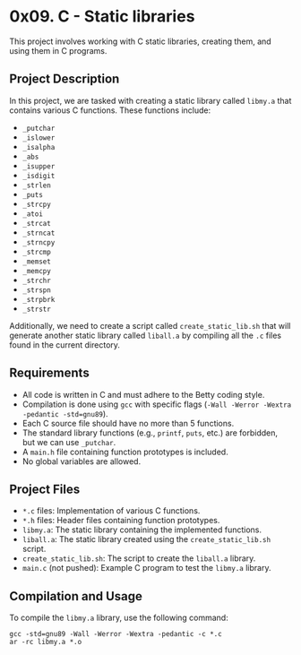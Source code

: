# 0x09. C - Static libraries

This project involves working with C static libraries, creating them, and using them in C programs.

## Project Description

In this project, we are tasked with creating a static library called `libmy.a` that contains various C functions. These functions include:

- `_putchar`
- `_islower`
- `_isalpha`
- `_abs`
- `_isupper`
- `_isdigit`
- `_strlen`
- `_puts`
- `_strcpy`
- `_atoi`
- `_strcat`
- `_strncat`
- `_strncpy`
- `_strcmp`
- `_memset`
- `_memcpy`
- `_strchr`
- `_strspn`
- `_strpbrk`
- `_strstr`

Additionally, we need to create a script called `create_static_lib.sh` that will generate another static library called `liball.a` by compiling all the `.c` files found in the current directory.

## Requirements

- All code is written in C and must adhere to the Betty coding style.
- Compilation is done using `gcc` with specific flags (`-Wall -Werror -Wextra -pedantic -std=gnu89`).
- Each C source file should have no more than 5 functions.
- The standard library functions (e.g., `printf`, `puts`, etc.) are forbidden, but we can use `_putchar`.
- A `main.h` file containing function prototypes is included.
- No global variables are allowed.

## Project Files

- `*.c` files: Implementation of various C functions.
- `*.h` files: Header files containing function prototypes.
- `libmy.a`: The static library containing the implemented functions.
- `liball.a`: The static library created using the `create_static_lib.sh` script.
- `create_static_lib.sh`: The script to create the `liball.a` library.
- `main.c` (not pushed): Example C program to test the `libmy.a` library.

## Compilation and Usage

To compile the `libmy.a` library, use the following command:

```shell
gcc -std=gnu89 -Wall -Werror -Wextra -pedantic -c *.c
ar -rc libmy.a *.o

